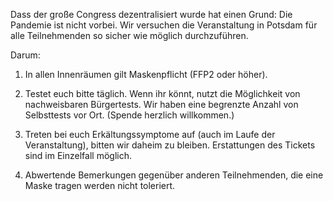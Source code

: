 Dass der große Congress dezentralisiert wurde hat einen Grund: Die Pandemie ist nicht vorbei. Wir versuchen die Veranstaltung in Potsdam für alle Teilnehmenden so sicher wie möglich durchzuführen.

Darum:

1. In allen Innenräumen gilt Maskenpflicht (FFP2 oder höher).

1. Testet euch bitte täglich. Wenn ihr könnt, nutzt die Möglichkeit von nachweisbaren Bürgertests. Wir haben eine begrenzte Anzahl von Selbsttests vor Ort. (Spende herzlich willkommen.)

1. Treten bei euch Erkältungssymptome auf (auch im Laufe der Veranstaltung), bitten wir daheim zu bleiben. Erstattungen des Tickets sind im Einzelfall möglich.

1. Abwertende Bemerkungen gegenüber anderen Teilnehmenden, die eine Maske tragen werden nicht toleriert. 
